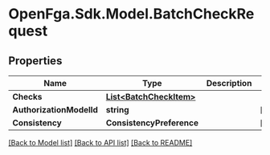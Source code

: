 # OpenFga.Sdk.Model.BatchCheckRequest

## Properties

Name | Type | Description | Notes
------------ | ------------- | ------------- | -------------
**Checks** | [**List&lt;BatchCheckItem&gt;**](BatchCheckItem.md) |  | 
**AuthorizationModelId** | **string** |  | [optional] 
**Consistency** | **ConsistencyPreference** |  | [optional] 

[[Back to Model list]](../README.md#models) [[Back to API list]](../README.md#api-endpoints) [[Back to README]](../README.md)

